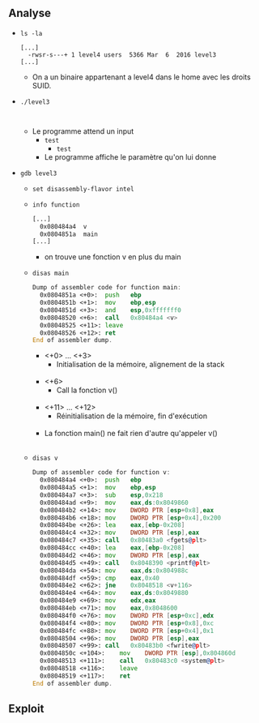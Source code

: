 ## Analyse

- `ls -la`
  ```
  [...]
    -rwsr-s---+ 1 level4 users  5366 Mar  6  2016 level3
  [...]
  ```
    - On a un binaire appartenant a level4 dans le home avec les droits SUID.

- `./level3`
  ```
    
  ```
  - Le programme attend un input
    - `test`
      - `test`
    - Le programme affiche le paramètre qu'on lui donne

- `gdb level3`
  - `set disassembly-flavor intel`
  - `info function`
    ```asm
    [...]
      0x080484a4  v
      0x0804851a  main
    [...]
    ```
    - on trouve une fonction v en plus du main
  - `disas main`
    ```asm
    Dump of assembler code for function main:
      0x0804851a <+0>:	push   ebp
      0x0804851b <+1>:	mov    ebp,esp
      0x0804851d <+3>:	and    esp,0xfffffff0
      0x08048520 <+6>:	call   0x80484a4 <v>
      0x08048525 <+11>:	leave
      0x08048526 <+12>:	ret
    End of assembler dump.
    ```
    - <+0> ... <+3>
      - Initialisation de la mémoire, alignement de la stack<br/><br/>
    - <+6>
      - Call la fonction v()<br/><br/>
    - <+11> ... <+12>
      - Réinitialisation de la mémoire, fin d'exécution<br/><br/>
    - La fonction main() ne fait rien d'autre qu'appeler v()<br/><br/>
    
  - `disas v`
    ```asm
    Dump of assembler code for function v:
      0x080484a4 <+0>:	push   ebp
      0x080484a5 <+1>:	mov    ebp,esp
      0x080484a7 <+3>:	sub    esp,0x218
      0x080484ad <+9>:	mov    eax,ds:0x8049860
      0x080484b2 <+14>:	mov    DWORD PTR [esp+0x8],eax
      0x080484b6 <+18>:	mov    DWORD PTR [esp+0x4],0x200
      0x080484be <+26>:	lea    eax,[ebp-0x208]
      0x080484c4 <+32>:	mov    DWORD PTR [esp],eax
      0x080484c7 <+35>:	call   0x80483a0 <fgets@plt>
      0x080484cc <+40>:	lea    eax,[ebp-0x208]
      0x080484d2 <+46>:	mov    DWORD PTR [esp],eax
      0x080484d5 <+49>:	call   0x8048390 <printf@plt>
      0x080484da <+54>:	mov    eax,ds:0x804988c
      0x080484df <+59>:	cmp    eax,0x40
      0x080484e2 <+62>:	jne    0x8048518 <v+116>
      0x080484e4 <+64>:	mov    eax,ds:0x8049880
      0x080484e9 <+69>:	mov    edx,eax
      0x080484eb <+71>:	mov    eax,0x8048600
      0x080484f0 <+76>:	mov    DWORD PTR [esp+0xc],edx
      0x080484f4 <+80>:	mov    DWORD PTR [esp+0x8],0xc
      0x080484fc <+88>:	mov    DWORD PTR [esp+0x4],0x1
      0x08048504 <+96>:	mov    DWORD PTR [esp],eax
      0x08048507 <+99>:	call   0x80483b0 <fwrite@plt>
      0x0804850c <+104>:	mov    DWORD PTR [esp],0x804860d
      0x08048513 <+111>:	call   0x80483c0 <system@plt>
      0x08048518 <+116>:	leave
      0x08048519 <+117>:	ret
    End of assembler dump.
    ```
    
## Exploit
